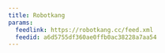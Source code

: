 ```yaml
---
title: Robotkang
params:
  feedlink: https://robotkang.cc/feed.xml
  feedid: a6d5755df360ae0ffb0ac38228a7aa54
---
```

